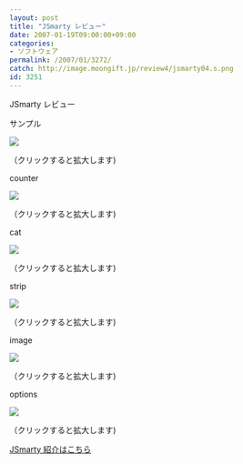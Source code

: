 ```yaml
---
layout: post
title: "JSmarty レビュー"
date: 2007-01-19T09:00:00+09:00
categories:
- ソフトウェア
permalink: /2007/01/3272/
catch: http://image.moongift.jp/review4/jsmarty04.s.png
id: 3251
---
```

JSmarty レビュー  
<!--more-->

サンプル

  

[![](http://image.moongift.jp/review4/jsmarty01.s.png)](http://image.moongift.jp/review4/jsmarty01.png)  
  
（クリックすると拡大します)

  

counter

  

[![](http://image.moongift.jp/review4/jsmarty02.s.png)](http://image.moongift.jp/review4/jsmarty02.png)  
  
（クリックすると拡大します)

  

cat

  

[![](http://image.moongift.jp/review4/jsmarty03.s.png)](http://image.moongift.jp/review4/jsmarty03.png)  
  
（クリックすると拡大します)

  

strip

  

[![](http://image.moongift.jp/review4/jsmarty04.s.png)](http://image.moongift.jp/review4/jsmarty04.png)  
  
（クリックすると拡大します)

  

image

  

[![](http://image.moongift.jp/review4/jsmarty05.s.png)](http://image.moongift.jp/review4/jsmarty05.png)  
  
（クリックすると拡大します)

  

options

  

[![](http://image.moongift.jp/review4/jsmarty06.s.png)](http://image.moongift.jp/review4/jsmarty06.png)  
  
（クリックすると拡大します)

  

[JSmarty 紹介はこちら](http://oss.moongift.jp/intro/i-3263.html)

